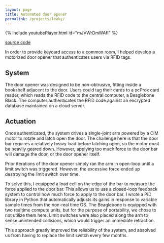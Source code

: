 ```yaml
---
layout: page
title: Automated door opener
permalink: /projects/leaky/
---
```


{% include youtubePlayer.html id="mJVWrDmWAfI" %}

[source code](https://github.com/akumaraguru/leaky)

In order to provide keycard access to a common room, I helped develop a motorized door opener that authenticates users via RFID tags.

## System

The door opener was designed to be non-obtrusive, fitting inside a bookshelf adjacent to the door. Users could tag their cards to a pcProx card reader, which reads the RFID code to the central computer, a Beaglebone Black. The computer authenticates the RFID code against an encrypted database maintained on a cloud server.

## Actuation

Once authenticated, the system drives a single-joint arm powered by a CIM motor to rotate and latch open the door. The challenge here is that the door bar requires a relatively heavy load before latching open, so the motor must be heavily geared down. However, applying too much force to the door bar will damage the door, or the door opener itself.

Prior iterations of the door opener simply ran the arm in open-loop until a limit switch was triggered. However, the excessive force ended up destroying the limit switch over time.

To solve this, I equipped a load cell on the edge of the bar to measure the force applied to the door bar. This allows us to use a closed-loop feedback system to control how much force to apply to the door bar. I wrote a PID library in Python that automatically adjusts its gains in response to variable sample times from the non-real time OS. The Beaglebone is equipped with two realtime compute units, but for the purpose of portability, we chose to not utilize them here. Limit switches were also placed along the arm to sense unintended collisions, which would trigger an immediate retraction.

This approach greatly improved the reliability of the system, and absolved us from having to replace the limit switch every few months.
